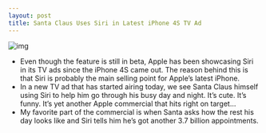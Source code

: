 ```yaml
---
layout: post
title: Santa Claus Uses Siri in Latest iPhone 4S TV Ad
---
```

![img](http://media.idownloadblog.com/wp-content/uploads/2011/12/Santa-Claus-Siri-Ad.jpg)
* Even though the feature is still in beta, Apple has been showcasing Siri in its TV ads since the iPhone 4S came out. The reason behind this is that Siri is probably the main selling point for Apple’s latest iPhone.
* In a new TV ad that has started airing today, we see Santa Claus himself using Siri to help him go through his busy day and night. It’s cute. It’s funny. It’s yet another Apple commercial that hits right on target…
* My favorite part of the commercial is when Santa asks how the rest his day looks like and Siri tells him he’s got another 3.7 billion appointments.

